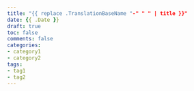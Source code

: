 ```yaml
---
title: "{{ replace .TranslationBaseName "-" " " | title }}"
date: {{ .Date }}
draft: true
toc: false
comments: false
categories:
- category1
- category2
tags:
- tag1
- tag2
---
```



<!--more-->
